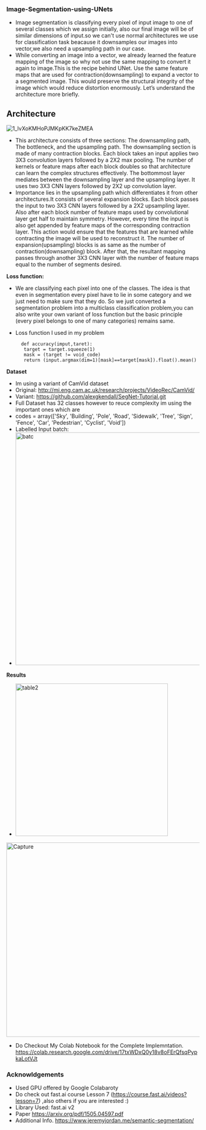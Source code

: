 ### Image-Segmentation-using-UNets ###
* Image segmentation is classifying every pixel of input image to one of several classes which we assign initially, also our final image will be of similar dimensions of input.so we can't use normal architectures we use for classification task beacause it downsamples our images into vector,we also need a upsampling path in our case.
* While converting an image into a vector, we already learned the feature mapping of the image so why not use the same mapping to convert it again to image.This is the recipe behind UNet. Use the same feature maps that are used for contraction(downsampling) to expand a vector to a segmented image. This would preserve the structural integrity of the image which would reduce distortion enormously. 
Let’s understand the architecture more briefly.
## Architecture ##
![1_lvXoKMHoPJMKpKK7keZMEA](https://user-images.githubusercontent.com/47039231/75104203-37075a80-562c-11ea-8c80-f8af704e9b28.png)
* This architecture consists of three sections: The downsampling path, The bottleneck, and the upsampling path. The downsampling section is made of many contraction blocks. Each block takes an input applies two 3X3 convolution layers followed by a 2X2 max pooling. The number of kernels or feature maps after each block doubles so that architecture can learn the complex structures effectively. The bottommost layer mediates between the downsampling layer and the upsampling layer. It uses two 3X3 CNN layers followed by 2X2 up convolution layer.
* Importance lies in the upsampling path which differentiates it from other architectures.It consists of several expansion blocks. Each block passes the input to two 3X3 CNN layers followed by a 2X2 upsampling layer. Also after each block number of feature maps used by convolutional layer get half to maintain symmetry. However, every time the input is also get appended by feature maps of the corresponding contraction layer. This action would ensure that the features that are learned while contracting the image will be used to reconstruct it. The number of expansion(upsampling) blocks is as same as the number of contraction(downsampling) block. After that, the resultant mapping passes through another 3X3 CNN layer with the number of feature maps equal to the number of segments desired.



**Loss function:**
* We are classifying each pixel into one of the classes. The idea is that even in segmentation every pixel have to lie in some category and we just need to make sure that they do. So we just converted a segmentation problem into a multiclass classification problem,you can also write your own variant of loss function but the basic principle (every pixel belongs to one of many categories) remains same.
* Loss function I used in my problem

        def accuracy(imput,taret):
         target = target.squeeze(1)
         mask = (target != void_code)
         return (input.argmax(dim=1)[mask]==target[mask]).float().mean()


**Dataset**
* Im using a variant of CamVid dataset
* Original: http://mi.eng.cam.ac.uk/research/projects/VideoRec/CamVid/
* Variant:  https://github.com/alexgkendall/SegNet-Tutorial.git 
* Full Dataset has 32 classes however to reuce complexity im using the important ones which are 
* codes = array(['Sky', 'Building', 'Pole', 'Road', 'Sidewalk', 'Tree',
    'Sign', 'Fence', 'Car', 'Pedestrian', 'Cyclist', 'Void'])
* Labelled Input batch:
 * <img width="606" alt="batc" src="https://user-images.githubusercontent.com/47039231/75104816-5ce42d80-5633-11ea-9f25-113d4d336481.PNG">
 

**Results**  
* <img width="397" alt="table2" src="https://user-images.githubusercontent.com/47039231/75104650-b8adb700-5631-11ea-86f4-a57dbdc2eb88.PNG">
<img width="506" alt="Capture" src="https://user-images.githubusercontent.com/47039231/75104821-77b6a200-5633-11ea-9041-173b8309ffce.PNG">

* Do Checkout My Colab Notebook for the Complete Implemntation. https://colab.research.google.com/drive/17txWDxQ0y18v8oFErQfsqPypkaLotVJt

### Acknowldgements
* Used GPU offered by Google Colabaroty
* Do check out fast.ai course Lesson 7 (https://course.fast.ai/videos?lesson=7) ,also others if you are interested :)
* Library Used: fast.ai v2
* Paper  https://arxiv.org/pdf/1505.04597.pdf
* Additional Info. https://www.jeremyjordan.me/semantic-segmentation/





  
